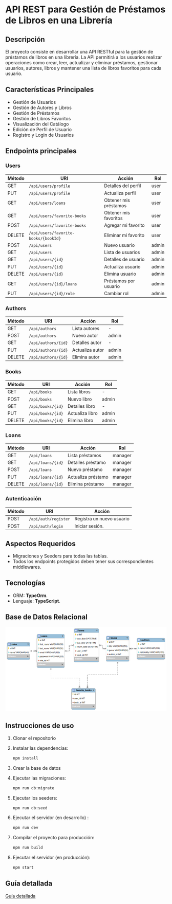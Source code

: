 # API REST para Gestión de Préstamos de Libros en una Librería

## Descripción

El proyecto consiste en desarrollar una API RESTful para la gestión de préstamos de libros en una librería. La API permitirá a los usuarios realizar operaciones como crear, leer, actualizar y eliminar préstamos, gestionar usuarios, autores, libros y mantener una lista de libros favoritos para cada usuario.


## Características Principales

- Gestión de Usuarios
- Gestión de Autores y Libros
- Gestión de Préstamos
- Gestión de Libros Favoritos
- Visualización del Catálogo
- Edición de Perfil de Usuario
- Registro y Login de Usuarios

## Endpoints principales

### Users

| Método | URI                                  | Acción                 | Rol     |
|--------|--------------------------------------|------------------------|---------|
| GET    | `/api/users/profile`                 | Detalles del perfil    | user    |
| PUT    | `/api/users/profile`                 | Actualiza perfil       | user    |
| GET    | `/api/users/loans`                   | Obtener mis préstamos  | user    |
| GET    | `/api/users/favorite-books`          | Obtener mis favoritos  | user    |
| POST   | `/api/users/favorite-books`          | Agregar mi favorito    | user    |
| DELETE | `/api/users/favorite-books/{bookId}` | Eliminar mi favorito   | user    |
| POST   | `/api/users`                         | Nuevo usuario          | admin   |
| GET    | `/api/users`                         | Lista de usuarios      | admin   |
| GET    | `/api/users/{id}`                    | Detalles de usuario    | admin   |
| PUT    | `/api/users/{id}`                    | Actualiza usuario      | admin   |
| DELETE | `/api/users/{id}`                    | Elimina usuario        | admin   |
| GET    | `/api/users/{id}/loans`              | Préstamos por usuario  | admin   |
| PUT    | `/api/users/{id}/role`               | Cambiar rol            | admin   |

### Authors

| Método | URI                | Acción         | Rol   |
|--------|--------------------|----------------|-------|
| GET    | `/api/authors`     | Lista autores  | -     |
| POST   | `/api/authors`     | Nuevo autor    | admin |
| GET    | `/api/authors/{id}`| Detalles autor | -     |
| PUT    | `/api/authors/{id}`| Actualiza autor| admin |
| DELETE | `/api/authors/{id}`| Elimina autor  | admin |

### Books

| Método | URI                | Acción           | Rol   |
|--------|--------------------|------------------|-------|
| GET    | `/api/books`       | Lista libros     | -     |
| POST   | `/api/books`       | Nuevo libro      | admin |
| GET    | `/api/books/{id}`  | Detalles libro   | -     |
| PUT    | `/api/books/{id}`  | Actualiza libro  | admin |
| DELETE | `/api/books/{id}`  | Elimina libro    | admin |

### Loans

| Método | URI                | Acción            | Rol     |
|--------|--------------------|-------------------|---------|
| GET    | `/api/loans`       | Lista préstamos   | manager |
| GET    | `/api/loans/{id}`  | Detalles préstamo | manager |
| POST   | `/api/loans`       | Nuevo préstamo    | manager |
| PUT    | `/api/loans/{id}`  | Actualiza préstamo| manager |   
| DELETE | `/api/loans/{id}`  | Elimina préstamo  | manager |


### Autenticación

| Método | URI                      | Acción                    |
|--------|--------------------------|---------------------------|
| POST   | `/api/auth/register`     | Registra un nuevo usuario |
| POST   | `/api/auth/login`        | Iniciar sesión.           |



## Aspectos Requeridos
- Migraciones y Seeders para todas las tablas.
- Todos los endpoints protegidos deben tener sus correspondientes middlewares.


## Tecnologías
- ORM: **TypeOrm**.
- Lenguaje:  **TypeScript**.

## Base de Datos Relacional
![Database](./library_loan_manag_db.png)


## Instrucciones de uso

1. Clonar el repositorio
   
2. Instalar las dependencias:

    ```bash
    npm install
    ```
3. Crear la base de datos
   
4. Ejecutar las migraciones:

    ```bash
    npm run db:migrate
    ```

5. Ejecutar los seeders:

    ```bash
    npm run db:seed
    ```

6. Ejecutar el servidor (en desarrollo) :
    ```bash
    npm run dev
    ```

7. Compilar el proyecto para producción:
    ```bash
    npm run build
    ```

8. Ejecutar el servidor (en producción):
    ```bash
    npm start
    ```


## Guía detallada
[Guía detallada](./setup-guide.md)
